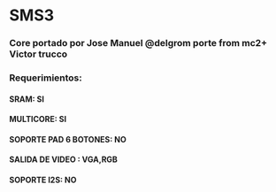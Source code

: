 # SMS3

### Core portado por Jose Manuel @delgrom porte from mc2+ Victor trucco

### Requerimientos: 

#### SRAM: SI

#### MULTICORE: SI

#### SOPORTE PAD 6 BOTONES: NO

#### SALIDA DE VIDEO : VGA,RGB

#### SOPORTE I2S: NO
